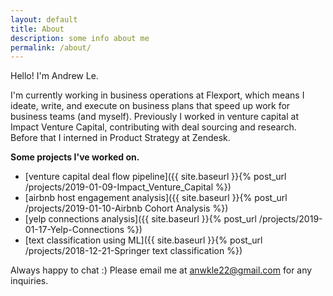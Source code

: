 ```yaml
---
layout: default
title: About
description: some info about me
permalink: /about/
---
```


Hello! I'm Andrew Le.

I'm currently working in business operations at Flexport, which means I ideate, write, and execute on business plans that speed up work for business teams (and myself). Previously I worked in venture capital at Impact Venture Capital, contributing with deal sourcing and research. Before that I interned in Product Strategy at Zendesk.

__Some projects I've worked on.__


- [venture capital deal flow pipeline]({{ site.baseurl }}{% post_url /projects/2019-01-09-Impact_Venture_Capital %})
- [airbnb host engagement analysis]({{ site.baseurl }}{% post_url /projects/2019-01-10-Airbnb Cohort Analysis %})
- [yelp connections analysis]({{ site.baseurl }}{% post_url /projects/2019-01-17-Yelp-Connections %})
- [text classification using ML]({{ site.baseurl }}{% post_url /projects/2018-12-21-Springer text classification %})


Always happy to chat :) Please email me at anwkle22@gmail.com for any inquiries.
